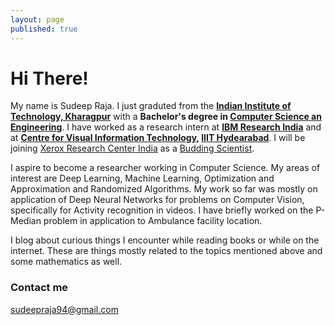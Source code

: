 ```yaml
---
layout: page
published: true
---
```


# Hi There!
My name is Sudeep Raja. I just graduted from the **[Indian Institute of Technology, Kharagpur](http://www.iitkgp.ac.in/)** with a **Bachelor's degree in [Computer Science an Engineering](http://cse.iitkgp.ac.in/)**. I have worked as a research intern at **[IBM Research India](http://www.research.ibm.com/labs/india/)** and at **[Centre for Visual Information Technology](https://cvit.iiit.ac.in/), [IIIT Hydearabad](https://www.iiit.ac.in/)**. I will be joining [Xerox Research Center India](http://www.xrci.xerox.com/) as a [Budding Scientist](http://www.xrci.xerox.com/xerox-budding-scientists).

I aspire to become a researcher working in Computer Science. My areas of interest are Deep Learning, Machine Learning, Optimization and Approximation and Randomized Algorithms. My work so far was mostly on application of Deep Neural Networks for problems on Computer Vision, specifically for Activity recognition in videos. I have briefly worked on the P-Median problem in application to Ambulance facility location. 

I blog about curious things I encounter while reading books or while on the internet. These are things mostly related to the topics mentioned above and some mathematics as well.

### Contact me

[sudeepraja94@gmail.com](mailto:sudeepraja94@gmail.com)
